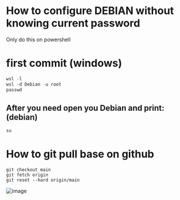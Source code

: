 # How to configure DEBIAN without knowing current password
Only do this on powershell
# first commit (windows)
```powershell
wsl -l
wsl -d Debian -u root
passwd
```
## After you need open you Debian and print: (debian)
```powershell
su
```
# How to git pull base on github
```git
git checkout main
git fetch origin
git reset --hard origin/main
```
![image](https://github.com/oregonyuky/DEBIAN/assets/152916454/af719a6d-eb94-4da5-966a-69a984e89296)

